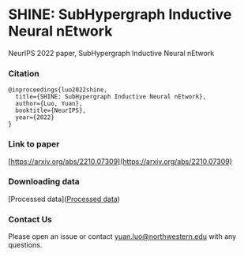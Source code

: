 # SHINE: SubHypergraph Inductive Neural nEtwork
NeurIPS 2022 paper, SubHypergraph Inductive Neural nEtwork

### Citation
```
@inproceedings{luo2022shine,
  title={SHINE: SubHypergraph Inductive Neural nEtwork},
  author={Luo, Yuan},
  booktitle={NeurIPS},
  year={2022}
}

```
### Link to paper
[https://arxiv.org/abs/2210.07309](https://arxiv.org/abs/2210.07309)

### Downloading data
[Processed data]([Processed data](https://www.dropbox.com/sh/tsg57w5k97f7lbf/AACwMzddh1xbw7gsPD0FWJTRa?dl=0))

### Contact Us
Please open an issue or contact <yuan.luo@northwestern.edu> with any questions.
